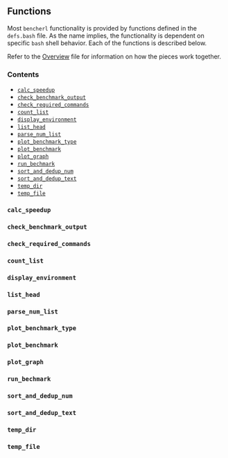 ## Functions

Most `bencherl` functionality is provided by functions defined in the
`defs.bash` file.  As the name implies, the functionality is dependent on
specific `bash` shell behavior.  Each of the functions is described below.

Refer to the [Overview](Overview.md) file for information on how the pieces
work together.

### Contents

  * [`calc_speedup`](#calc_speedup)
  * [`check_benchmark_output`](#check_benchmark_output)
  * [`check_required_commands`](#check_required_commands)
  * [`count_list`](#count_list)
  * [`display_environment`](#display_environment)
  * [`list_head`](#list_head)
  * [`parse_num_list`](#parse_num_list)
  * [`plot_benchmark_type`](#plot_benchmark_type)
  * [`plot_benchmark`](#plot_benchmark)
  * [`plot_graph`](#plot_graph)
  * [`run_bechmark`](#run_bechmark)
  * [`sort_and_dedup_num`](#sort_and_dedup_num)
  * [`sort_and_dedup_text`](#sort_and_dedup_text)
  * [`temp_dir`](#temp_dir)
  * [`temp_file`](#temp_file)


### <a name="calc_speedup">`calc_speedup`</a>


### <a name="check_benchmark_output">`check_benchmark_output`</a>


### <a name="check_required_commands">`check_required_commands`</a>


### <a name="count_list">`count_list`</a>


### <a name="display_environment">`display_environment`</a>


### <a name="list_head">`list_head`</a>


### <a name="parse_num_list">`parse_num_list`</a>


### <a name="plot_benchmark_type">`plot_benchmark_type`</a>


### <a name="plot_benchmark">`plot_benchmark`</a>


### <a name="plot_graph">`plot_graph`</a>


### <a name="run_bechmark">`run_bechmark`</a>


### <a name="sort_and_dedup_num">`sort_and_dedup_num`</a>


### <a name="sort_and_dedup_text">`sort_and_dedup_text`</a>


### <a name="temp_dir">`temp_dir`</a>


### <a name="temp_file">`temp_file`</a>




